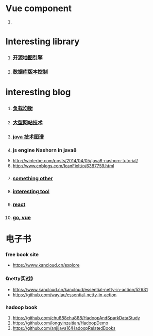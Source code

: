 # Vue component
1. 

# Interesting library
1. ### [开源地图引擎](http://openlayers.org/)
2. ### [数据库版本控制](https://github.com/flyway/flyway)


# interesting blog
1. ### [负载均衡](http://www.cnblogs.com/edisonchou/category/585873.html)
2. ### [大型网站技术](http://www.cnblogs.com/edisonchou/p/3773828.html)
3. ### [java 技术图谱](https://mp.weixin.qq.com/s/UIg98kmGKxnpW8hh_6yxeg)
4. ### js engine Nashorn  in java8
1. http://winterbe.com/posts/2014/04/05/java8-nashorn-tutorial/
2. http://www.cnblogs.com/IcanFixIt/p/6387759.html
5. ###  [something other](https://halfrost.com)
6. ### [interesting tool](https://haoji.me/)
7. ### [react](https://github.com/hujiulong/blog)
8. ### [go, vue](http://www.chairis.cn)


# 电子书
### free book site
- https://www.kancloud.cn/explore

### 《netty实战》
- https://www.kancloud.cn/kancloud/essential-netty-in-action/52631
- https://github.com/waylau/essential-netty-in-action

### hadoop book
1. https://github.com/chu888chu888/HadoopAndSparkDataStudy
2. https://github.com/longyinzaitian/HadoopDemo
3. https://github.com/anjijava16/HadoopRelatedBooks
